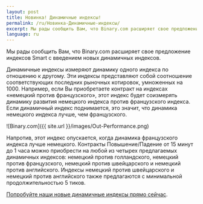 ```yaml
---
layout: post
title: Новинка! Динамичные индексы!
permalink: /ru/Новинка-Динамичные-индексы/
excerpt: Мы рады сообщить Вам, что Binary.com расширяет свое предложение индексов Smart с введением новых  динамичных индексов.
language: ru
---
```


Мы рады сообщить Вам, что Binary.com расширяет свое предложение индексов Smart с введением новых  динамичных индексов.

Динамичные индексы измеряют динамику одного индекса по отношению к другому. Эти индексы представляют собой соотношение соответствующих последних рыночных котировок, умноженных на 1000. Например, если Вы приобретаете контракт на индексах «немецкий против французского», этот индекс будет соизмерять динамику развития немецкого индекса против французского индекса. Если динамичный индекс поднимается, это значит, что динамика немецкого индекса лучше, чем французского.

![Binary.com]({{ site.url }}/images/Out-Performance.png)

Напротив, этот индекс опускается, когда динамика французского индекса лучше немецкого. Контракты Повышение/Падение от 15 минут до 1 часа можно приобрести на любой из четырех предлагаемых динамичных индексов:  немецкий против голландского, немецкий против французского, немецкий против швейцарского и немецкий против английского. Индексы немецкий против швейцарского и немецкий против английского также предлагаются с минимальной продолжительностью 5 тиков.

[Попробуйте наши новые динамичные индексы прямо сейчас](https://www.binary.com/).
